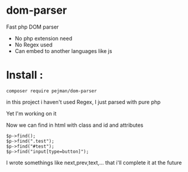 # dom-parser
Fast php DOM parser
- No php extension need
- No Regex used
- Can embed to another languages like js

# Install :
```
composer require pejman/dom-parser
```


in this project i haven't used Regex, I just parsed with pure php

Yet I'm working on it

Now we can find in html with class and id and attributes

```
$p->find();
$p->find(".test");
$p->find("#test");
$p->find("input[type=button]");
```

I wrote somethings like next,prev,text,... that i'll complete it at the future